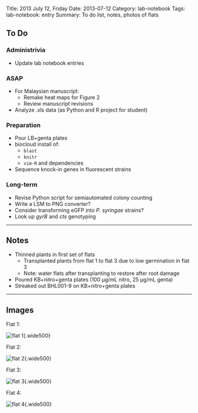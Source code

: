Title: 2013 July 12, Friday
Date: 2013-07-12
Category: lab-notebook
Tags: lab-notebook: entry
Summary: To do list, notes, photos of flats

## To Do ##

### Administrivia ###

- Update lab notebook entries

### ASAP ###

- For Malaysian manuscript:
    - Remake heat maps for Figure 2
    - Review manuscript revisions
- Analyze .xls data (as Python and R project for student)

### Preparation ###

- Pour LB+genta plates
- biocloud install of:
    - `blast`
    - `knitr`
    - `vim-R` and dependencies
- Sequence knock-in genes in fluorescent strains

### Long-term ###

- Revise Python script for semiautomated colony counting
- Write a LSM to PNG converter?
- Consider transforming eGFP into _P. syringae_ strains? 
- Look up _gyrB_ and _cts_ genotyping

***

## Notes ##

- Thinned plants in first set of flats
    - Transplanted plants from flat 1 to flat 3 due to low germination in flat 3
    - Note: water flats after transplanting to restore after root damage
- Poured KB+nitro+genta plates (100 &micro;g/mL nitro, 25 &micro;g/mL genta)
- Streaked out BHL001-9 on KB+nitro+genta plates 

***

## Images ##

Flat 1: 

![flat 1](http://hanalee.info/static/images/20130712/flat1.jpg "flat 1"){.wide500}

Flat 2:

![flat 2](http://hanalee.info/static/images/20130712/flat2.jpg "flat 2"){.wide500}

Flat 3:

![flat 3](http://hanalee.info/static/images/20130712/flat3.jpg "flat 3"){.wide500}

Flat 4:

![flat 4](http://hanalee.info/static/images/20130712/flat4.jpg "flat 4"){.wide500}
